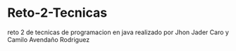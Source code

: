 # Reto-2-Tecnicas
reto 2 de tecnicas de programacion en java
realizado por Jhon Jader Caro y Camilo Avendaño Rodriguez
